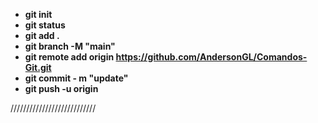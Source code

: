 * **git init**
* **git status**
* **git add .** 
* **git branch -M "main"**
* **git remote add origin https://github.com/AndersonGL/Comandos-Git.git**
* **git commit - m "update"**
* **git push -u origin**

///////////////////////////